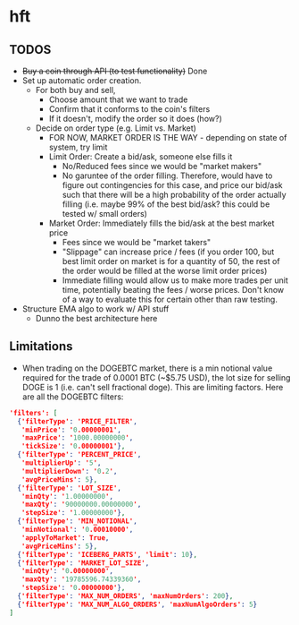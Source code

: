 # hft

## TODOS

- ~~Buy a coin through API (to test functionality)~~ Done
- Set up automatic order creation.
    - For both buy and sell,
        - Choose amount that we want to trade
        - Confirm that it conforms to the coin's filters
        - If it doesn't, modify the order so it does (how?)
    - Decide on order type (e.g. Limit vs. Market)
        - FOR NOW, MARKET ORDER IS THE WAY - depending on state of system, try limit
        - Limit Order: Create a bid/ask, someone else fills it
            - No/Reduced fees since we would be "market makers"
            - No garuntee of the order filling. Therefore, would have to figure out contingencies for this case, and price our bid/ask such that there will be a high probability of the order actually filling (i.e. maybe 99% of the best bid/ask? this could be tested w/ small orders)
        - Market Order: Immediately fills the bid/ask at the best market price
            - Fees since we would be "market takers"
            - "Slippage" can increase price / fees (if you order 100, but best limit order on market is for a quantity of 50, the rest of the order would be filled at the worse limit order prices)
            - Immediate filling would allow us to make more trades per unit time, potentially beating the fees / worse prices. Don't know of a way to evaluate this for certain other than raw testing.
- Structure EMA algo to work w/ API stuff
    - Dunno the best architecture here

## Limitations

- When trading on the DOGEBTC market, there is a min notional value required for the trade of 0.0001 BTC (~\$5.75 USD), the lot size for selling DOGE is 1 (i.e. can't sell fractional doge). This are limiting factors. Here are all the DOGEBTC filters:

```json
'filters': [
  {'filterType': 'PRICE_FILTER',
   'minPrice': '0.00000001',
   'maxPrice': '1000.00000000',
   'tickSize': '0.00000001'},
  {'filterType': 'PERCENT_PRICE',
   'multiplierUp': '5',
   'multiplierDown': '0.2',
   'avgPriceMins': 5},
  {'filterType': 'LOT_SIZE',
   'minQty': '1.00000000',
   'maxQty': '90000000.00000000',
   'stepSize': '1.00000000'},
  {'filterType': 'MIN_NOTIONAL',
   'minNotional': '0.00010000',
   'applyToMarket': True,
   'avgPriceMins': 5},
  {'filterType': 'ICEBERG_PARTS', 'limit': 10},
  {'filterType': 'MARKET_LOT_SIZE',
   'minQty': '0.00000000',
   'maxQty': '19785596.74339360',
   'stepSize': '0.00000000'},
  {'filterType': 'MAX_NUM_ORDERS', 'maxNumOrders': 200},
  {'filterType': 'MAX_NUM_ALGO_ORDERS', 'maxNumAlgoOrders': 5}
]
```